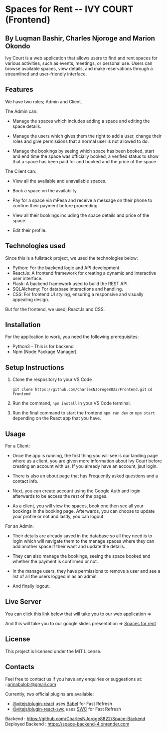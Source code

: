 # Spaces for Rent -- IVY COURT (Frontend)
## By Luqman Bashir, Charles Njoroge and Marion Okondo

Ivy Court is a web application that allows users to find and rent spaces for various activities, such as events, meetings, or personal use. Users can browse available spaces, view details, and make reservations through a streamlined and user-friendly interface.

## Features
We have two roles; Admin and Client. 

The Admin can: 
- Manage the spaces which includes adding a space and editing the space details.
  
- Manage the users which gives them the right to add a user, change their roles and give permissions that a normal user is not allowed to do.
  
- Manage the bookings by seeing which space has been booked, start and end time the space was officially booked, a verified status to show that a space has been paid for and booked and the price of the space.

The Client can:
- View all the available and unavailable spaces.
  
- Book a space on the availabilty.
  
- Pay for a space via mPesa and receive a message on their phone to confirm their payment before proceeding.
  
- View all their bookings including the space details and price of the space.
  
- Edit their profile.

## Technologies used
Since this is a fullstack project, we used the technologies below:

- Python: For the backend logic and API development.
- ReactJs: A frontend framework for creating a dynamic and interactive user interface.
- Flask: A backend framework used to build the REST API.
- SQLAlchemy: For database interactions and handling.
- CSS: For frontend UI styling, ensuring a responsive and visually appealing design.

But for the frontend, we used; ReactJs and CSS.

## Installation

For the application to work, you need the following prerequisites: 

- Python3 - This is for backend
- Npm (Node Package Manager)

## Setup Instructions

1. Clone the respository to your VS Code
   
    `git clone https://github.com/CharlesNJoroge8822/Frontend.git` 
    `cd Frontend`

2. Run the command, `npm install` in your VS Code terminal.
3. Run the final command to start the frontend `npm run dev` or `npm start` depending on the React app that you have.

## Usage

For a Client:

- Once the app is running, the first thing you will see is our landing page where as a client, you are given more information about Ivy Court before creating an account with us. If you already have an account, jsut login.
  
- There is also an about page that has Frequently asked questions and a contact info.

- Next, you can create account using the Google Auth and login afterwards to be access the rest of the pages.
  
- As a client, you will view the spaces, book one then see all your bookings in the booking page. Afterwards, you can choose to update your profile or not and lastly, you can logout.

For an Admin:

- Their details are already saved in the database so all they need is to login which will navigate them to the manage spaces where they can add another space if their want and update the details.
  
- They can also manage the bookings, seeing the space booked and whether the payment is confirmed or not.
  
- In the manage users, they have permissions to remove a user and see a list of all the users logged in as an admin.
  
- And finally logout.

## Live Server
You can click this link below that will take you to our web application => 

And this will take you to our google slides presentation => [Spaces for rent ](https://www.canva.com/design/DAGgwe04SG4/HXw4iJJb9V73V67SuT7trg/edit?utm_content=DAGgwe04SG4&utm_campaign=designshare&utm_medium=link2&utm_source=sharebutton)

## License
This project is licensed under the MIT License.

## Contacts
Feel free to contact us if you have any enquiries or suggestions at:
::arinabulobi@gmail.com


Currently, two official plugins are available:

- [@vitejs/plugin-react](https://github.com/vitejs/vite-plugin-react/blob/main/packages/plugin-react/README.md) uses [Babel](https://babeljs.io/) for Fast Refresh
- [@vitejs/plugin-react-swc](https://github.com/vitejs/vite-plugin-react-swc) uses [SWC](https://swc.rs/) for Fast Refresh

Backend : https://github.com/CharlesNJoroge8822/Space-Backend
Deployed Backend : https://space-backend-4.onrender.com
